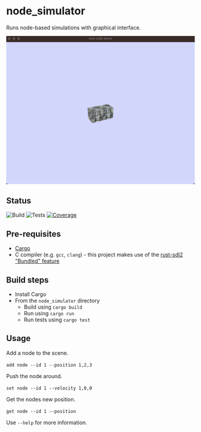 # node_simulator

Runs node-based simulations with graphical interface.

![Example of placing two nodes next to eachother](./docs/gifs/v0.2.0_example.gif)

## Status
![Build](https://github.com/SmithTom6304/node_simulator/actions/workflows/build.yml/badge.svg)
![Tests](https://github.com/SmithTom6304/node_simulator/actions/workflows/test.yml/badge.svg)
[![Coverage](https://codecov.io/gh/SmithTom6304/node_simulator/graph/badge.svg?token=QMWP9LUYW2)](https://codecov.io/gh/SmithTom6304/node_simulator)

## Pre-requisites
- [Cargo](https://github.com/rust-lang/cargo)
- C compiler (e.g. `gcc`, `clang`) - this project makes use of the [rust-sdl2 "Bundled" feature](https://github.com/Rust-SDL2/rust-sdl2#bundled-feature)

## Build steps
- Install Cargo
- From the `node_simulator` directory
  - Build using `cargo build`
  - Run using `cargo run`
  - Run tests using `cargo test`

## Usage
Add a node to the scene.

```add node --id 1 --position 1,2,3```

Push the node around.

```set node --id 1 --velocity 1,0,0```

Get the nodes new position.

```get node --id 1 --position```

Use `--help` for more information.